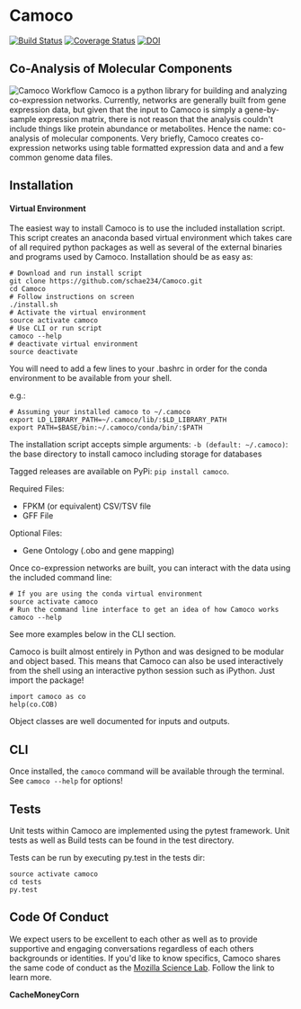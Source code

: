 Camoco
======
[![Build Status](https://travis-ci.org/schae234/Camoco.svg?branch=master)](https://travis-ci.org/schae234/Camoco)
[![Coverage Status](https://coveralls.io/repos/github/schae234/Camoco/badge.svg?branch=master)](https://coveralls.io/github/schae234/Camoco?branch=master)
[![DOI](https://zenodo.org/badge/15055703.svg)](https://zenodo.org/badge/latestdoi/15055703)

Co-Analysis of Molecular Components
-----------------------------------
![Camoco Workflow](https://s3-us-west-2.amazonaws.com/camoco/CamocoWorkflow.png)
Camoco is a python library for building and analyzing co-expression networks.
Currently, networks are generally built from gene expression data, but given
that the input to Camoco is simply a gene-by-sample expression matrix, there is
not reason that the analysis couldn't include things like protein abundance or
metabolites. Hence the name: co-analysis of molecular components. Very briefly,
Camoco creates co-expression networks using table formatted expression data and
and a few common genome data files.

Installation
------------
#### Virtual Environment
The easiest way to install Camoco is to use the included installation script.
This script creates an anaconda based virtual environment which takes care of
all required python packages as well as several of the external binaries and 
programs used by Camoco. Installation should be as easy as:

```
# Download and run install script
git clone https://github.com/schae234/Camoco.git
cd Camoco
# Follow instructions on screen
./install.sh
# Activate the virtual environment
source activate camoco
# Use CLI or run script
camoco --help
# deactivate virtual environment
source deactivate
```

You will need to add a few lines to your .bashrc in order for the conda
environment to be available from your shell.

e.g.:
```
# Assuming your installed camoco to ~/.camoco
export LD_LIBRARY_PATH=~/.camoco/lib/:$LD_LIBRARY_PATH
export PATH=$BASE/bin:~/.camoco/conda/bin/:$PATH
```

The installation script accepts simple arguments: `-b (default: ~/.camoco)`:
the base directory to install camoco including storage for databases

Tagged releases are available on PyPi: `pip install camoco`.



Required Files:
+ FPKM (or equivalent) CSV/TSV file
+ GFF File

Optional Files:
+ Gene Ontology (.obo and gene mapping)

Once co-expression networks are built, you can interact with the data using
the included command line:

```
# If you are using the conda virtual environment
source activate camoco
# Run the command line interface to get an idea of how Camoco works
camoco --help
```
See more examples below in the CLI section.

Camoco is built almost entirely in Python and was designed to be modular and 
object based. This means that Camoco can also be used interactively from the
shell using an interactive python session such as iPython. Just import the
package!
```
import camoco as co
help(co.COB)
```
Object classes are well documented for inputs and outputs.

CLI
---
Once installed, the `camoco` command will be available through the terminal.
See `camoco --help` for options!


Tests
-----
Unit tests within Camoco are implemented using the pytest framework. Unit tests
as well as Build tests can be found in the test directory.

Tests can be run by executing py.test in the tests dir:

```
source activate camoco
cd tests
py.test
```

Code Of Conduct
---------------
We expect users to be excellent to each other as well as to provide supportive
and engaging conversations regardless of each others backgrounds or identities.
If you'd like to know specifics, Camoco shares the same code of conduct as the
[Mozilla Science Lab](https://science.mozilla.org/code-of-conduct). Follow the 
link to learn more.

**CacheMoneyCorn**
